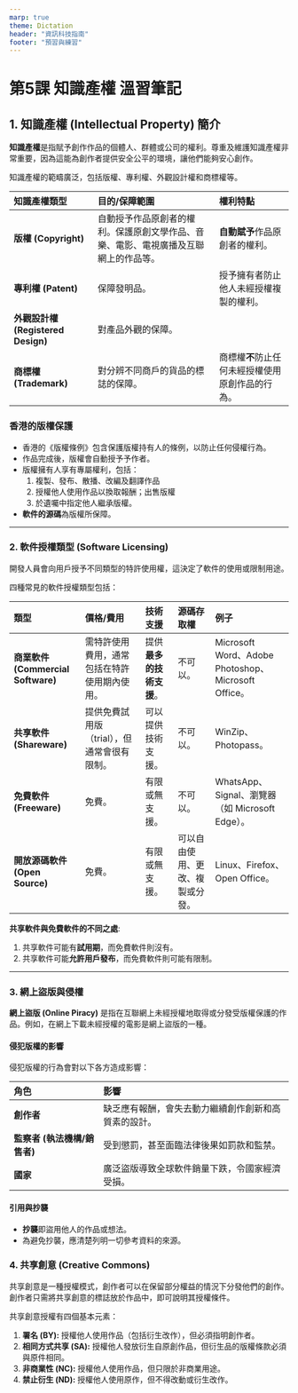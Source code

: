 ```yaml
---
marp: true
theme: Dictation
header: "資訊科技指南"
footer: "預習與練習"
---
```


# 第5課 知識產權 溫習筆記

## 1. 知識產權 (Intellectual Property) 簡介

**知識產權**是指賦予創作作品的個體人、群體或公司的權利。尊重及維護知識產權非常重要，因為這能為創作者提供安全公平的環境，讓他們能夠安心創作。

知識產權的範疇廣泛，包括版權、專利權、外觀設計權和商標權等。

| 知識產權類型 | 目的/保障範圍 | 權利特點 | 
| :--- | :--- | :--- | 
| **版權 (Copyright)** | 自動授予作品原創者的權利。保護原創文學作品、音樂、電影、電視廣播及互聯網上的作品等。 | **自動賦予**作品原創者的權利。 | |
| **專利權 (Patent)** | 保障發明品。 | 授予擁有者防止他人未經授權複製的權利。 | |
| **外觀設計權 (Registered Design)** | 對產品外觀的保障。 | | |
| **商標權 (Trademark)** | 對分辨不同商戶的貨品的標誌的保障。 | 商標權**不**防止任何未經授權使用原創作品的行為。 | |

### 香港的版權保護

*   香港的《版權條例》包含保護版權持有人的條例，以防止任何侵權行為。
*   作品完成後，版權會自動授予予作者。
*   版權擁有人享有專屬權利，包括：
    1. 複製、發布、散播、改編及翻譯作品
    2. 授權他人使用作品以換取報酬；出售版權
    3. 於遺囑中指定他人繼承版權。
*   **軟件的源碼**為版權所保障。

***

### 2. 軟件授權類型 (Software Licensing)

開發人員會向用戶授予不同類型的特許使用權，這決定了軟件的使用或限制用途。

四種常見的軟件授權類型包括：

| 類型 | 價格/費用 | 技術支援 | 源碼存取權 | 例子 |
| :--- | :--- | :--- | :--- | :--- |
| **商業軟件 (Commercial Software)** | 需特許使用費用，通常包括在特許使用期內使用。 | 提供**最多的技術支援**。 | 不可以。 | Microsoft Word、Adobe Photoshop、Microsoft Office。 | |
| **共享軟件 (Shareware)** | 提供免費試用版（trial），但通常會很有限制。 | 可以提供技術支援。 | 不可以。 | WinZip、Photopass。 | |
| **免費軟件 (Freeware)** | 免費。 | 有限或無支援。 | 不可以。 | WhatsApp、Signal、瀏覽器（如 Microsoft Edge）。 | |
| **開放源碼軟件 (Open Source)** | 免費。 | 有限或無支援。 | 可以自由使用、更改、複製或分發。 | Linux、Firefox、Open Office。 | |

**共享軟件與免費軟件的不同之處**:
1.  共享軟件可能有**試用期**，而免費軟件則沒有。
2.  共享軟件可能**允許用戶發布**，而免費軟件則可能有限制。

***

### 3. 網上盜版與侵權

**網上盜版 (Online Piracy)** 是指在互聯網上未經授權地取得或分發受版權保護的作品。例如，在網上下載未經授權的電影是網上盜版的一種。

#### 侵犯版權的影響

侵犯版權的行為會對以下各方造成影響：

| 角色 | 影響 | 
| :--- | :--- |
| **創作者** | 缺乏應有報酬，會失去動力繼續創作創新和高質素的設計。 | |
| **監察者 (執法機構/銷售者)** | 受到懲罰，甚至面臨法律後果如罰款和監禁。 | |
| **國家** | 廣泛盜版導致全球軟件銷量下跌，令國家經濟受損。 | |

#### 引用與抄襲

*   **抄襲**即盜用他人的作品或想法。
*   為避免抄襲，應清楚列明一切參考資料的來源。



### 4. 共享創意 (Creative Commons)

共享創意是一種授權模式，創作者可以在保留部分權益的情況下分發他們的創作。創作者只需將共享創意的標誌放於作品中，即可說明其授權條件。

共享創意授權有四個基本元素：

1.  **署名 (BY):** 授權他人使用作品（包括衍生改作），但必須指明創作者。
2.  **相同方式共享 (SA):** 授權他人發放衍生自原創作品，但衍生品的版權條款必須與原件相同。
3.  **非商業性 (NC):** 授權他人使用作品，但只限於非商業用途。
4.  **禁止衍生 (ND):** 授權他人使用原作，但不得改動或衍生改作。